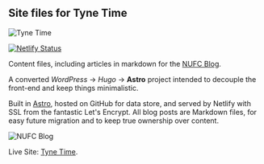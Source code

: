 ## Site files for Tyne Time

![Tyne Time](https://www.tynetime.com/tyne-time-nufc-blog.jpg)

[![Netlify Status](https://api.netlify.com/api/v1/badges/c88f92a2-8bfa-4b95-9b9a-9ae242502628/deploy-status)](https://app.netlify.com/sites/tynetimecom/deploys)

Content files, including articles in markdown for the [NUFC Blog](https://www.tynetime.com).

A converted _WordPress_ -> _Hugo_ -> **Astro** project intended to decouple the front-end and keep things minimalistic.

Built in [Astro](https://gohugo.io), hosted on GitHub for data store, and served by Netlify with SSL from the fantastic Let's Encrypt. All blog posts are Markdown files, for easy future migration and to keep true ownership over content.

![NUFC Blog](https://github.com/Doocey/tyne-time-hugo/assets/8182932/3bc3dec2-4d43-4c6a-afe9-380748cc81fe)

Live Site: [Tyne Time](https://www.tynetime.com).

